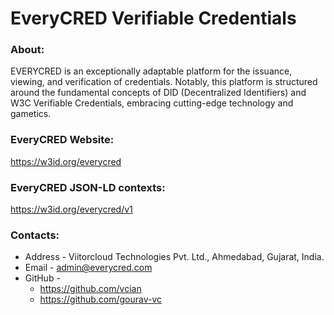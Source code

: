 # EveryCRED Verifiable Credentials

### About:

EVERYCRED is an exceptionally adaptable platform for the issuance, viewing, and verification of credentials. Notably, this platform is structured around the fundamental concepts of DID (Decentralized Identifiers) and W3C Verifiable Credentials, embracing cutting-edge technology and gametics.


### EveryCRED Website:
https://w3id.org/everycred


### EveryCRED JSON-LD contexts:
https://w3id.org/everycred/v1

### Contacts:
- Address - Viitorcloud Technologies Pvt. Ltd., Ahmedabad, Gujarat, India.
- Email - admin@everycred.com
- GitHub -
    - https://github.com/vcian
    - https://github.com/gourav-vc